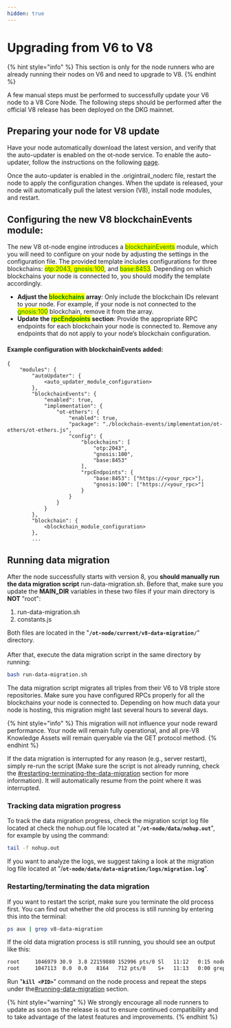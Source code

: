 ```yaml
---
hidden: true
---
```


# Upgrading from V6 to V8

{% hint style="info" %}
This section is only for the node runners who are already running their nodes on V6 and need to upgrade to V8.
{% endhint %}

A few manual steps must be performed to successfully update your V6 node to a V8 Core Node. The following steps should be performed after the official V8 release has been deployed on the DKG mainnet.

## Preparing your node for V8 update

Have your node automatically download the latest version, and verify that the auto-updater is enabled on the ot-node service. To enable the auto-updater, follow the instructions on the following [page](https://docs.origintrail.io/dkg-v6-current-version/node-setup-instructions/useful-resources/manually-configuring-your-node).&#x20;

Once the auto-updater is enabled in the .origintrail\_noderc file, restart the node to apply the configuration changes. When the update is released, your node will automatically pull the latest version (V8), install node modules, and restart.

## Configuring the new V8 blockchainEvents module:

The new V8 ot-node engine introduces a <mark style="color:green;">blockchainEvents</mark> module, which you will need to configure on your node by adjusting the settings in the configuration file. The provided template includes configurations for three blockchains: <mark style="color:green;">otp:2043, gnosis:100</mark>, and <mark style="color:green;">base:8453</mark>. Depending on which blockchains your node is connected to, you should modify the template accordingly.

* **Adjust the&#x20;**<mark style="color:green;">**blockchains**</mark>**&#x20;array**: Only include the blockchain IDs relevant to your node. For example, if your node is not connected to the <mark style="color:green;">gnosis:100</mark> blockchain, remove it from the array.
* **Update the&#x20;**<mark style="color:green;">**rpcEndpoints**</mark>**&#x20;section**: Provide the appropriate RPC endpoints for each blockchain your node is connected to. Remove any endpoints that do not apply to your node’s blockchain configuration.

#### **Example configuration with blockchainEvents added:**

```
{
    "modules": {
        "autoUpdater": {
            <auto_updater_module_configuration>
        },
        "blockchainEvents": {
            "enabled": true,
            "implementation": {
                "ot-ethers": {
                    "enabled": true,
                    "package": "./blockchain-events/implementation/ot-ethers/ot-ethers.js",
                    "config": {
                        "blockchains": [
                            "otp:2043",
                            "gnosis:100",
                            "base:8453"
                        ],
                        "rpcEndpoints": {
                            "base:8453": ["https://<your_rpc>"],
                            "gnosis:100": ["https://<your_rpc>"]
                        }
                    }
                }
            }
        },
        "blockchain": {
            <blockchain_module_configuration>
        },
        ...
```

## Running data migration

After the node successfully starts with version 8, you **should manually run the data migration script** run-data-migration.sh. Before that, make sure you update the **MAIN\_DIR** variables in these two files if your main directory is **NOT** "root":

1. run-data-migration.sh
2. constants.js

Both files are located in the "**`/ot-node/current/v8-data-migration/`**" directory.\
\
After that, execute the data migration script in the same directory by running:

```bash
bash run-data-migration.sh
```

The data migration script migrates all triples from their V6 to V8 triple store repositories. Make sure you have configured RPCs properly for all the blockchains your node is connected to. Depending on how much data your node is hosting, this migration might last several hours to several days.&#x20;

{% hint style="info" %}
This migration will not influence your node reward performance. Your node will remain fully operational, and all pre-V8 Knowledge Assets will remain queryable via the GET protocol method.
{% endhint %}

If the data migration is interrupted for any reason (e.g., server restart), simply re-run the script (Make sure the script is not already running, check the [#restarting-terminating-the-data-migration](upgrading-from-v6-to-v8.md#restarting-terminating-the-data-migration "mention") section for more information). It will automatically resume from the point where it was interrupted.

### Tracking data migration progress

To track the data migration progress, check the migration script log file located at                               check the nohup.out file located at "**`/ot-node/data/nohup.out`**", for example by using the command:

```bash
tail -f nohup.out
```

If you want to analyze the logs, we suggest taking a look at the migration log file located at "/**`ot-node/data/data-migration/logs/migration.log`**".

### Restarting/terminating the data migration

If you want to restart the script, make sure you terminate the old process first. You can find out whether the old process is still running by entering this into the terminal:

```bash
ps aux | grep v8-data-migration
```

If the old data migration process is still running, you should see an output like this:

```bash
root     1046979 30.9  3.8 22159880 152996 pts/0 Sl   11:12   0:15 node v8-data-migration.js
root     1047113  0.0  0.0   8164   712 pts/0    S+   11:13   0:00 grep --color=auto v8-data-migration
```

Run "**`kill <PID>`**" command on the node process and repeat the steps under the[#running-data-migration](upgrading-from-v6-to-v8.md#running-data-migration "mention") section.

{% hint style="warning" %}
We strongly encourage all node runners to update as soon as the release is out to ensure continued compatibility and to take advantage of the latest features and improvements.
{% endhint %}
